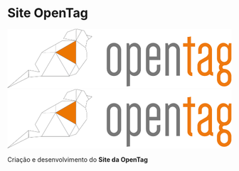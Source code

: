 # Site OpenTag

![](./images/Logo-Open.png)
<img src="./images/Logo-Open.png" />

Criação e desenvolvimento do **Site da OpenTag**